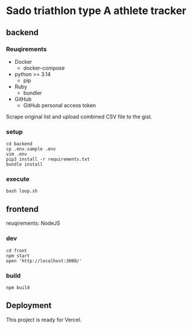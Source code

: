 # Sado triathlon type A athlete tracker

## backend

### Reuqirements

- Docker
  - docker-compose
- python >= 3.14
  - pip
- Ruby
  - bundler
- GitHub
  - GitHub personal access token


Scrape original list and upload combined CSV file to the gist.

### setup
```
cd backend
cp .env.sample .env
vim .env
pip3 install -r requirements.txt
bundle install
```

### execute
```
bash loop.sh
```

## frontend


reuqirements: NodeJS


### dev
```
cd front
npm start
open 'http://localhost:3000/'
```


### build

```
npm build
```

## Deployment

This project is ready for Vercel.


